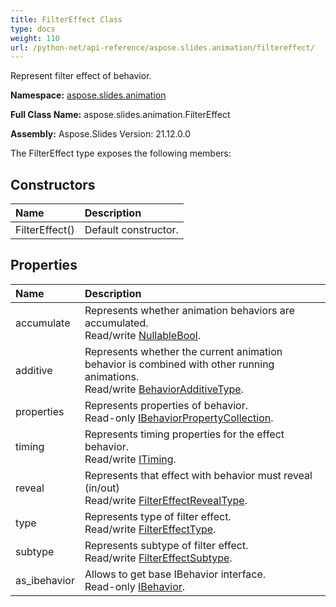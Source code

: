 ```yaml
---
title: FilterEffect Class
type: docs
weight: 110
url: /python-net/api-reference/aspose.slides.animation/filtereffect/
---
```


Represent filter effect of behavior.

**Namespace:** [aspose.slides.animation](/slides/python-net/api-reference/aspose.slides.animation/)

**Full Class Name:** aspose.slides.animation.FilterEffect

**Assembly:**  Aspose.Slides Version: 21.12.0.0

The FilterEffect type exposes the following members:
## **Constructors**
|**Name**|**Description**|
| :- | :- |
|FilterEffect()|Default constructor.|
## **Properties**
|**Name**|**Description**|
| :- | :- |
|accumulate|Represents whether animation behaviors are accumulated.<br/>            Read/write [NullableBool](/python-net/api-reference/aspose.slides/nullablebool/).|
|additive|Represents whether the current animation behavior is combined with other running animations.<br/>            Read/write [BehaviorAdditiveType](/python-net/api-reference/aspose.slides.animation/behavioradditivetype/).|
|properties|Represents properties of behavior.<br/>            Read-only [IBehaviorPropertyCollection](/python-net/api-reference/aspose.slides.animation/ibehaviorpropertycollection/).|
|timing|Represents timing properties for the effect behavior.<br/>            Read/write [ITiming](/python-net/api-reference/aspose.slides.animation/itiming/).|
|reveal|Represents that effect with behavior must reveal (in/out)<br/>            Read/write [FilterEffectRevealType](/python-net/api-reference/aspose.slides.animation/filtereffectrevealtype/).|
|type|Represents type of filter effect.<br/>            Read/write [FilterEffectType](/python-net/api-reference/aspose.slides.animation/filtereffecttype/).|
|subtype|Represents subtype of filter effect.<br/>            Read/write [FilterEffectSubtype](/python-net/api-reference/aspose.slides.animation/filtereffectsubtype/).|
|as_ibehavior|Allows to get base IBehavior interface.<br/>            Read-only [IBehavior](/python-net/api-reference/aspose.slides.animation/ibehavior/).|
